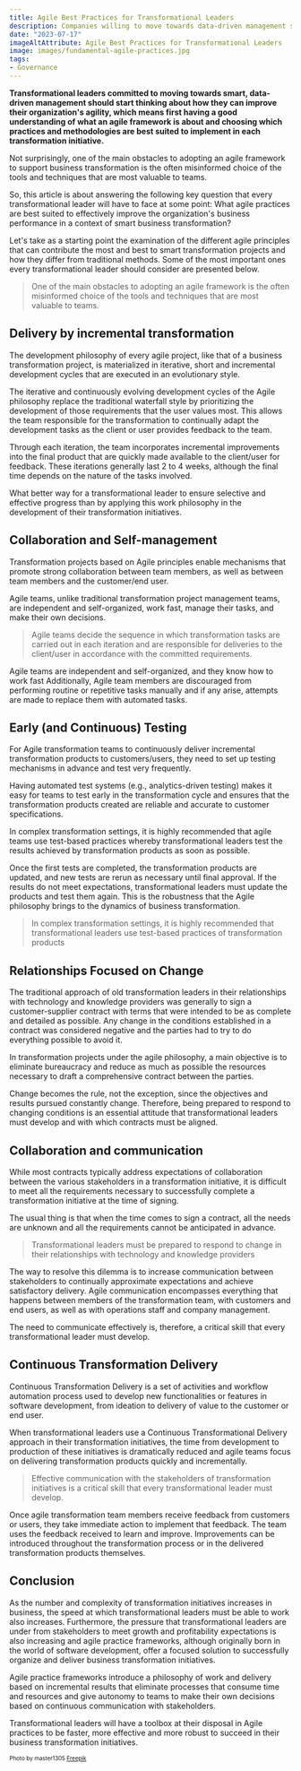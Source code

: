 ```yaml
---
title: Agile Best Practices for Transformational Leaders
description: Companies willing to move towards data-driven management should start to think about improving their agility, which means having a good understanding of what an Agile framework is about and choosing which Agile practices and methodologies are best suited to be implemented in their data projects.
date: "2023-07-17"
imageAltAttribute: Agile Best Practices for Transformational Leaders
image: images/fundamental-agile-practices.jpg
tags:
- Governance
---
```


**Transformational leaders committed to moving towards smart, data-driven management should start thinking about how they can improve their organization's agility, which means first having a good understanding of what an agile framework is about and choosing which practices and methodologies are best suited to implement in each transformation initiative.**

Not surprisingly, one of the main obstacles to adopting an agile framework to support business transformation is the often misinformed choice of the tools and techniques that are most valuable to teams.

So, this article is about answering the following key question that every transformational leader will have to face at some point: What agile practices are best suited to effectively improve the organization's business performance in a context of smart business transformation?

Let's take as a starting point the examination of the different agile principles that can contribute the most and best to smart transformation projects and how they differ from traditional methods. Some of the most important ones every transformational leader should consider are presented below.

> One of the main obstacles to adopting an agile framework is the often misinformed choice of the tools and techniques that are most valuable to teams.

## Delivery by incremental transformation

The development philosophy of every agile project, like that of a business transformation project, is materialized in iterative, short and incremental development cycles that are executed in an evolutionary style.

The iterative and continuously evolving development cycles of the Agile philosophy replace the traditional waterfall style by prioritizing the development of those requirements that the user values most. This allows the team responsible for the transformation to continually adapt the development tasks as the client or user provides feedback to the team.

Through each iteration, the team incorporates incremental improvements into the final product that are quickly made available to the client/user for feedback. These iterations generally last 2 to 4 weeks, although the final time depends on the nature of the tasks involved.

What better way for a transformational leader to ensure selective and effective progress than by applying this work philosophy in the development of their transformation initiatives.

## Collaboration and Self-management

Transformation projects based on Agile principles enable mechanisms that promote strong collaboration between team members, as well as between team members and the customer/end user.

Agile teams, unlike traditional transformation project management teams, are independent and self-organized, work fast, manage their tasks, and make their own decisions.

> Agile teams decide the sequence in which transformation tasks are carried out in each iteration and are responsible for deliveries to the client/user in accordance with the committed requirements.

Agile teams are independent and self-organized, and they know how to work fast Additionally, Agile team members are discouraged from performing routine or repetitive tasks manually and if any arise, attempts are made to replace them with automated tasks.

## Early (and Continuous) Testing

For Agile transformation teams to continuously deliver incremental transformation products to customers/users, they need to set up testing mechanisms in advance and test very frequently.

Having automated test systems (e.g., analytics-driven testing) makes it easy for teams to test early in the transformation cycle and ensures that the transformation products created are reliable and accurate to customer specifications.

In complex transformation settings, it is highly recommended that agile teams use test-based practices whereby transformational leaders test the results achieved by transformation products as soon as possible.

Once the first tests are completed, the transformation products are updated, and new tests are rerun as necessary until final approval. If the results do not meet expectations, transformational leaders must update the products and test them again. This is the robustness that the Agile philosophy brings to the dynamics of business transformation.

> In complex transformation settings, it is highly recommended that transformational leaders use test-based practices of transformation products

## Relationships Focused on Change

The traditional approach of old transformation leaders in their relationships with technology and knowledge providers was generally to sign a customer-supplier contract with terms that were intended to be as complete and detailed as possible. Any change in the conditions established in a contract was considered negative and the parties had to try to do everything possible to avoid it.

In transformation projects under the agile philosophy, a main objective is to eliminate bureaucracy and reduce as much as possible the resources necessary to draft a comprehensive contract between the parties.

Change becomes the rule, not the exception, since the objectives and results pursued constantly change. Therefore, being prepared to respond to changing conditions is an essential attitude that transformational leaders must develop and with which contracts must be aligned.

## Collaboration and communication

While most contracts typically address expectations of collaboration between the various stakeholders in a transformation initiative, it is difficult to meet all the requirements necessary to successfully complete a transformation initiative at the time of signing.

The usual thing is that when the time comes to sign a contract, all the needs are unknown and all the requirements cannot be anticipated in advance.

> Transformational leaders must be prepared to respond to change in their relationships with technology and knowledge providers

The way to resolve this dilemma is to increase communication between stakeholders to continually approximate expectations and achieve satisfactory delivery. Agile communication encompasses everything that happens between members of the transformation team, with customers and end users, as well as with operations staff and company management.

The need to communicate effectively is, therefore, a critical skill that every transformational leader must develop.

## Continuous Transformation Delivery

Continuous Transformation Delivery is a set of activities and workflow automation process used to develop new functionalities or features in software development, from ideation to delivery of value to the customer or end user.

When transformational leaders use a Continuous Transformational Delivery approach in their transformation initiatives, the time from development to production of these initiatives is dramatically reduced and agile teams focus on delivering transformation products quickly and incrementally.

> Effective communication with the stakeholders of transformation initiatives is a critical skill that every transformational leader must develop.

Once agile transformation team members receive feedback from customers or users, they take immediate action to implement that feedback. The team uses the feedback received to learn and improve. Improvements can be introduced throughout the transformation process or in the delivered transformation products themselves.

## Conclusion

As the number and complexity of transformation initiatives increases in business, the speed at which transformational leaders must be able to work also increases. Furthermore, the pressure that transformational leaders are under from stakeholders to meet growth and profitability expectations is also increasing and agile practice frameworks, although originally born in the world of software development, offer a focused solution to successfully organize and deliver business transformation initiatives.

Agile practice frameworks introduce a philosophy of work and delivery based on incremental results that eliminate processes that consume time and resources and give autonomy to teams to make their own decisions based on continuous communication with stakeholders.

Transformational leaders will have a toolbox at their disposal in Agile practices to be faster, more effective and more robust to succeed in their business transformation initiatives.

<p style= "font-size:10px;">Photo by master1305 <a href="https://www.freepik.es/foto-gratis/equipo-sentado-detras-escritorio-revisando-informes-hablando-vista-superior_12727164.htm#query=team%20communication&position=42&from_view=search&track=ais#position=42&query=team%20communication" target="_blank">Freepik</a></p>
